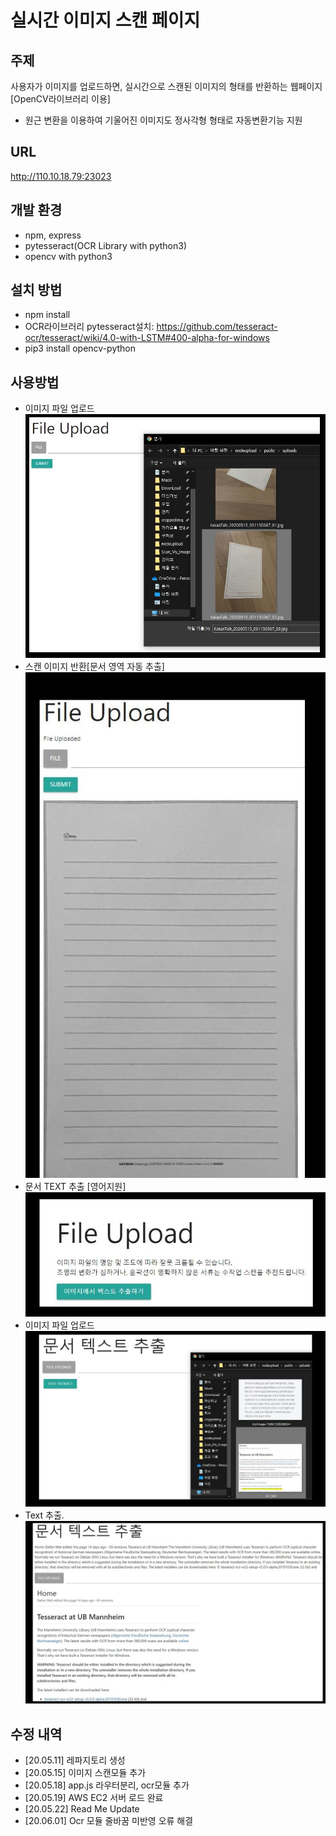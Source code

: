 # 실시간 이미지 스캔 페이지
## 주제
사용자가 이미지를 업로드하면, 실시간으로 스캔된 이미지의 형태를 반환하는 웹페이지[OpenCV라이브러리 이용]
- 원근 변환을 이용하여 기울어진 이미지도 정사각형 형태로 자동변환기능 지원

## URL
http://110.10.18.79:23023

## 개발 환경
- npm, express
- pytesseract(OCR Library with python3)
- opencv with python3

## 설치 방법
- npm install
- OCR라이브러리 pytesseract설치: https://github.com/tesseract-ocr/tesseract/wiki/4.0-with-LSTM#400-alpha-for-windows 
- pip3 install opencv-python

## 사용방법
  * 이미지 파일 업로드
![1](./src/1.JPG)
  * 스캔 이미지 반환[문서 영역 자동 추출]
![2](./src/2.JPG)
  * 문서 TEXT 추출 [영어지원]
![3](./src/3.JPG)
  * 이미지 파일 업로드
![4](./src/4.JPG)
  * Text 추출.
![5](./src/5.JPG)



## 수정 내역
 * [20.05.11] 레파지토리 생성
 * [20.05.15] 이미지 스캔모듈 추가
 * [20.05.18] app.js 라우터분리, ocr모듈 추가
 * [20.05.19] AWS EC2 서버 로드 완료
 * [20.05.22] Read Me Update
 * [20.06.01] Ocr 모듈 줄바꿈 미반영 오류 해결